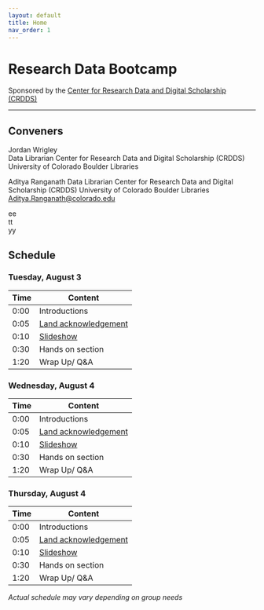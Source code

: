 ```yaml
---
layout: default
title: Home
nav_order: 1
---
```

# Research Data Bootcamp
Sponsored by the [Center for Research Data and Digital Scholarship (CRDDS)](https://www.colorado.edu/crdds/) 
____

## Conveners

Jordan Wrigley  
Data Librarian
Center for Research Data and Digital Scholarship (CRDDS)
University of Colorado Boulder Libraries  

Aditya Ranganath
Data Librarian
Center for Research Data and Digital Scholarship (CRDDS)
University of Colorado Boulder Libraries  
[Aditya.Ranganath@colorado.edu](mailto:Aditya.Ranganath@colorado.edu)

ee  
tt  
yy  


## Schedule

### Tuesday, August 3

| Time | Content
| --- | ---
| 0:00 | Introductions
| 0:05 | [Land acknowledgement](content/land-acknowledgement)
| 0:10 | [Slideshow]()
| 0:30 | Hands on section
| 1:20 | Wrap Up/ Q&A

### Wednesday, August 4 

| Time | Content
| --- | ---
| 0:00 | Introductions
| 0:05 | [Land acknowledgement](content/land-acknowledgement)
| 0:10 | [Slideshow]()
| 0:30 | Hands on section
| 1:20 | Wrap Up/ Q&A

### Thursday, August 4 

| Time | Content
| --- | ---
| 0:00 | Introductions
| 0:05 | [Land acknowledgement](content/land-acknowledgement)
| 0:10 | [Slideshow]()
| 0:30 | Hands on section
| 1:20 | Wrap Up/ Q&A

_Actual schedule may vary depending on group needs_  
